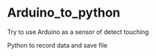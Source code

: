 # Arduino_to_python

Try to use Arduino as a sensor of detect touching

Python to record data and save file
